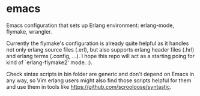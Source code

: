 emacs
=====

Emacs configuration that sets up Erlang environment: erlang-mode, flymake, wrangler.

Currently the flymake's configuration is already quite helpful as it handles not only erlang source files (.erl), but also supports erlang header files (.hrl) and erlang terms (.config, ...). I hope this repo will act as a starting poing for kind of `erlang-flymake2' mode. :).

Check sintax scripts in bin folder are generic and don't depend on Emacs in any way, so
Vim erlang users might also find those scripts helpful for them and use them in tools like
https://github.com/scrooloose/syntastic.
